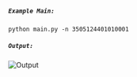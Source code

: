 ##### `Example Main:`
```
python main.py -n 3505124401010001
```

##### `Output:`
![Output](https://files.catbox.moe/6gjxvt.jpg)
